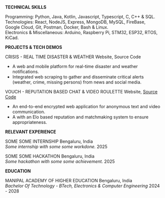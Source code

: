 **TECHNICAL SKILLS**

Programming:   Python, Java, Kotlin, Javascript, Typescript, C, C++ & SQL.   
Technologies:   React, NodeJS, Express, MongoDB, MySQL, FireBase, Google Cloud, Git, Postman, Docker, Bash & Linux.  
Electronics & Miscellaneous:   Arduino, Raspberry Pi, STM32, ESP32, RTOS, KiCad.

**PROJECTS & TECH DEMOS**

CRISIS \- REAL TIME DISASTER & WEATHER	Website, Source Code

* A web and mobile platform for real-time disaster and weather notifications.  
* Integrated web scraping to gather and disseminate critical alerts (weather, crime, missing persons) from news and social media.


VOUCH \- REPUTATION BASED CHAT & VIDEO ROULETTE	Website, [Source Code](https://github.com/RealRuthvik/vouch)

* An end-to-end encrypted web application for anonymous text and video communication.  
* A with an Elo based reputation and matchmaking system to ensure appropriateness.

**RELEVANT EXPERIENCE**

SOME SOME INTERNSHIP	Bengaluru, India  
*Some internship with some some workdone.*	2025

SOME SOME HACKATHON	Bengaluru, India  
*Some hackathon with some some achievement.*	2025

**EDUCATION**

MANIPAL ACADEMY OF HIGHER EDUCATION	Bengaluru, India  
*Bachelor Of Technology \- BTech, Electronics & Computer Engineering*	2024 \- 2028